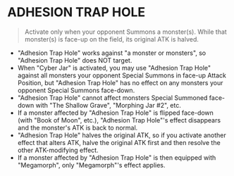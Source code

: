 # ADHESION TRAP HOLE

> Activate only when your opponent Summons a monster(s). While that monster(s) is face-up on the field, its original ATK is halved.

*   "Adhesion Trap Hole" works against "a monster or monsters", so "Adhesion Trap Hole" does NOT target.
*   When "Cyber Jar" is activated, you may use "Adhesion Trap Hole" against all monsters your opponent Special Summons in face-up Attack Position, but "Adhesion Trap Hole" has no effect on any monsters your opponent Special Summons face-down.
*   "Adhesion Trap Hole" cannot affect monsters Special Summoned face-down with "The Shallow Grave", "Morphing Jar #2", etc.
*   If a monster affected by "Adhesion Trap Hole" is flipped face-down (with "Book of Moon", etc.), "Adhesion Trap Hole"'s effect disappears and the monster's ATK is back to normal.
*   "Adhesion Trap Hole" halves the original ATK, so if you activate another effect that alters ATK, halve the original ATK first and then resolve the other ATK-modifying effect.
*   If a monster affected by "Adhesion Trap Hole" is then equipped with "Megamorph", only "Megamorph"'s effect applies.
